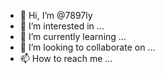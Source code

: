 - 👋 Hi, I’m @7897ly
- 👀 I’m interested in ...
- 🌱 I’m currently learning ...
- 💞️ I’m looking to collaborate on ...
- 📫 How to reach me ...

<!---
7897ly/7897ly is a ✨ special ✨ repository because its `README.md` (this file) appears on your GitHub profile.
You can click the Preview link to take a look at your changes.
--->
